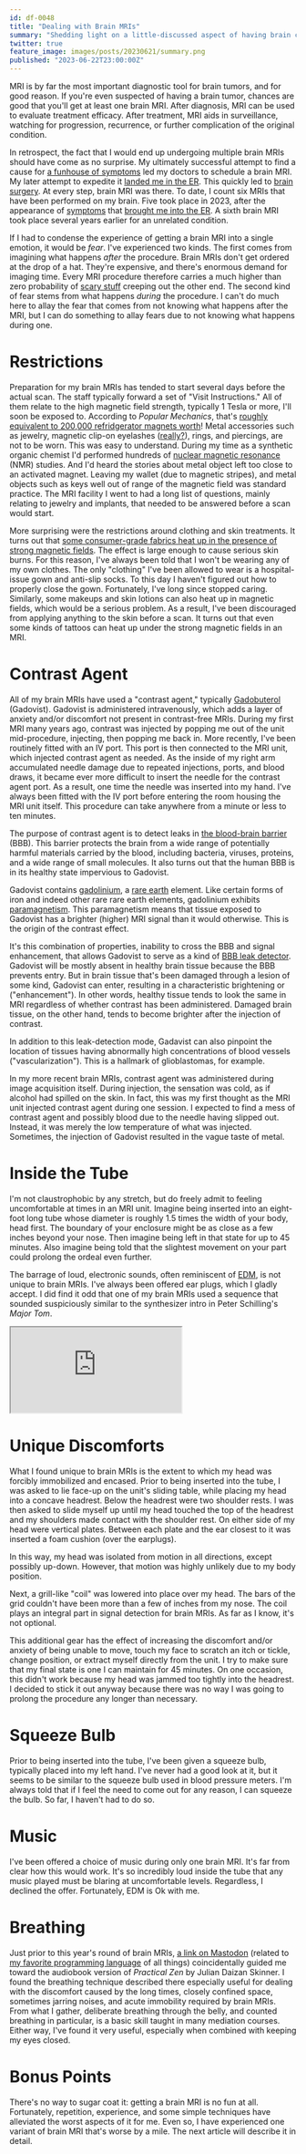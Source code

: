 ```yaml
---
id: df-0048
title: "Dealing with Brain MRIs"
summary: "Shedding light on a little-discussed aspect of having brain cancer."
twitter: true
feature_image: images/posts/20230621/summary.png
published: "2023-06-22T23:00:00Z"
---
```


MRI is by far the most important diagnostic tool for brain tumors, and for good reason. If you're even suspected of having a brain tumor, chances are good that you'll get at least one brain MRI. After diagnosis, MRI can be used to evaluate treatment efficacy. After treatment, MRI aids in surveillance, watching for progression, recurrence, or further complication of the original condition.

In retrospect, the fact that I would end up undergoing multiple brain MRIs should have come as no surprise. My ultimately successful attempt to find a cause for [a funhouse of symptoms](/articles/2023/05/18/everyone-has-a-plan/) led my doctors to schedule a brain MRI. My later attempt to expedite it [landed me in the ER](/articles/2023/05/20/er/). This quickly led to [brain surgery](/articles/2023/06/02/reflections-on-my-brain-surgery/). At every step, brain MRI was there. To date, I count six MRIs that have been performed on my brain. Five took place in 2023, after the appearance of [symptoms](/articles/2023/05/18/everyone-has-a-plan/) that [brought me into the ER](/articles/2023/05/20/er/). A sixth brain MRI took place several years earlier for an unrelated condition.

If I had to condense the experience of getting a brain MRI into a single emotion, it would be *fear*. I've experienced two kinds. The first comes from imagining what happens *after* the procedure. Brain MRIs don't get ordered at the drop of a hat. They're expensive, and there's enormous demand for imaging time. Every MRI procedure therefore carries a much higher than zero probability of [scary stuff](/articles/2023/05/27/the-scary-stuff/) creeping out the other end. The second kind of fear stems from what happens *during* the procedure. I can't do much here to allay the fear that comes from not knowing what happens after the MRI, but I can do something to allay fears due to not knowing what happens during one.

# Restrictions

Preparation for my brain MRIs has tended to start several days before the actual scan. The staff typically forward a set of "Visit Instructions." All of them relate to the high magnetic field strength, typically 1 Tesla or more, I'll soon be exposed to. According to *Popular Mechanics*, that's [roughly equivalent to 200,000 refridgerator magnets worth](https://www.popularmechanics.com/science/environment/a28090280/strongest-superconducting-magnet-ever/#)! Metal accessories such as jewelry, magnetic clip-on eyelashes ([really?](https://www.youtube.com/watch?v=4nMui6aQK9U)), rings, and piercings, are not to be worn. This was easy to understand. During my time as a synthetic organic chemist I'd performed hundreds of [nuclear magnetic resonance](https://en.wikipedia.org/wiki/Nuclear_magnetic_resonance#:~:text=Nuclear%20magnetic%20resonance%20(NMR)%20is,magnetic%20field%20at%20the%20nucleus.) (NMR) studies. And I'd heard the stories about metal object left too close to an activated magnet. Leaving my wallet (due to magnetic stripes), and metal objects such as keys well out of range of the magnetic field was standard practice. The MRI facility I went to had a long list of questions, mainly relating to jewelry and implants, that needed to be answered before a scan would start.

More surprising were the restrictions around clothing and skin treatments. It turns out that [some consumer-grade fabrics heat up in the presence of strong magnetic fields](https://doi.org/10.1067/j.cpradiol.2022.07.011). The effect is large enough to cause serious skin burns. For this reason, I've always been told that I won't be wearing any of my own clothes. The only "clothing" I've been allowed to wear is a hospital-issue gown and anti-slip socks. To this day I haven't figured out how to properly close the gown. Fortunately, I've long since stopped caring. Similarly, some makeups and skin lotions can also heat up in magnetic fields, which would be a serious problem. As a result, I've been discouraged from applying anything to the skin before a scan. It turns out that even some kinds of tattoos can heat up under the strong magnetic fields in an MRI.

# Contrast Agent

All of my brain MRIs have used a "contrast agent," typically [Gadobuterol](https://en.wikipedia.org/wiki/Gadobutrol) (Gadovist). Gadovist is administered intravenously, which adds a layer of anxiety and/or discomfort not present in contrast-free MRIs. During my first MRI many years ago, contrast was injected by popping me out of the unit mid-procedure, injecting, then popping me back in. More recently, I've been routinely fitted with an IV port. This port is then connected to the MRI unit, which injected contrast agent as needed. As the inside of my right arm accumulated needle damage due to repeated injections, ports, and blood draws, it became ever more difficult to insert the needle for the contrast agent port. As a result, one time the needle was inserted into my hand. I've always been fitted with the IV port before entering the room housing the MRI unit itself. This procedure can take anywhere from a minute or less to ten minutes.

The purpose of contrast agent is to detect leaks in [the blood-brain barrier](https://en.wikipedia.org/wiki/Blood–brain_barrier) (BBB). This barrier protects the brain from a wide range of potentially harmful materials carried by the blood, including bacteria, viruses, proteins, and a wide range of small molecules. It also turns out that the human BBB is in its healthy state impervious to Gadovist.

Gadovist contains [gadolinium](https://en.wikipedia.org/wiki/Gadolinium), a [rare earth](https://en.wikipedia.org/wiki/Rare-earth_element) element. Like certain forms of iron and indeed other rare rare earth elements, gadolinium exhibits [paramagnetism](https://en.wikipedia.org/wiki/Paramagnetism). This paramagnetism means that tissue exposed to Gadovist has a brighter (higher) MRI signal than it would otherwise. This is the origin of the contrast effect.

It's this combination of properties, inability to cross the BBB and signal enhancement, that allows Gadovist to serve as a kind of [BBB leak detector](https://doi.org/10.1097/RLI.0000000000000723). Gadovist will be mostly absent in healthy brain tissue because the BBB prevents entry. But in brain tissue that's been damaged through a lesion of some kind, Gadovist can enter, resulting in a characteristic brightening or ("enhancement"). In other words, healthy tissue tends to look the same in MRI regardless of whether contrast has been administered. Damaged brain tissue, on the other hand, tends to become brighter after the injection of contrast.

In addition to this leak-detection mode, Gadavist can also pinpoint the location of tissues having abnormally high concentrations of blood vessels ("vascularization"). This is a hallmark of glioblastomas, for example.

In my more recent brain MRIs, contrast agent was administered during image acquisition itself. During injection, the sensation was cold, as if alcohol had spilled on the skin. In fact, this was my first thought as the MRI unit injected contrast agent during one session. I expected to find a mess of contrast agent and possibly blood due to the needle having slipped out. Instead, it was merely the low temperature of what was injected. Sometimes, the injection of Gadovist resulted in the vague taste of metal.

# Inside the Tube

I'm not claustrophobic by any stretch, but do freely admit to feeling uncomfortable at times in an MRI unit. Imagine being inserted into an eight-foot long tube whose diameter is roughly 1.5 times the width of your body, head first. The boundary of your enclosure might be as close as a few inches beyond your nose. Then imagine being left in that state for up to 45 minutes. Also imagine being told that the slightest movement on your part could prolong the ordeal even further.

The barrage of loud, electronic sounds, often reminiscent of [EDM](https://en.wikipedia.org/wiki/Electronic_dance_music), is not unique to brain MRIs. I've always been offered ear plugs, which I gladly accept. I did find it odd that one of my brain MRIs used a sequence that sounded suspiciously similar to the synthesizer intro in Peter Schilling's *Major Tom*.

<div class="videowrapper">
  <iframe src="https://www.youtube.com/embed/lxkRgYoyjeY" allowfullscreen></iframe>
</div>

# Unique Discomforts

What I found unique to brain MRIs is the extent to which my head was forcibly immobilized and encased. Prior to being inserted into the tube, I was asked to lie face-up on the unit's sliding table, while placing my head into a concave headrest. Below the headrest were two shoulder rests. I was then asked to slide myself up until my head touched the top of the headrest and my shoulders made contact with the shoulder rest. On either side of my head were vertical plates. Between each plate and the ear closest to it was inserted a foam cushion (over the earplugs).

In this way, my head was isolated from motion in all directions, except possibly up-down. However, that motion was highly unlikely due to my body position.

Next, a grill-like "coil" was lowered into place over my head. The bars of the grid couldn't have been more than a few of inches from my nose. The coil plays an integral part in signal detection for brain MRIs. As far as I know, it's not optional.

This additional gear has the effect of increasing the discomfort and/or anxiety of being unable to move, touch my face to scratch an itch or tickle, change position, or extract myself directly from the unit. I try to make sure that my final state is one I can maintain for 45 minutes. On one occasion, this didn't work because my head was jammed too tightly into the headrest. I decided to stick it out anyway because there was no way I was going to prolong the procedure any longer than necessary.

# Squeeze Bulb

Prior to being inserted into the tube, I've been given a squeeze bulb, typically placed into my left hand. I've never had a good look at it, but it seems to be similar to the squeeze bulb used in blood pressure meters. I'm always told that if I feel the need to come out for any reason, I can squeeze the bulb. So far, I haven't had to do so.

# Music

I've been offered a choice of music during only one brain MRI. It's far from clear how this would work. It's so incredibly loud inside the tube that any music played must be blaring at uncomfortable levels. Regardless, I declined the offer. Fortunately, EDM is Ok with me.

# Breathing

Just prior to this year's round of brain MRIs, [a link on Mastodon](https://www.youtube.com/watch?v=5gZdTZa8bOw) (related to [my favorite programming language](https://www.rust-lang.org) of all things) coincidentally guided me toward the audiobook version of *Practical Zen* by Julian Daizan Skinner. I found the breathing technique described there especially useful for dealing with the discomfort caused by the long times, closely confined space, sometimes jarring noises, and acute immobility required by brain MRIs. From what I gather, deliberate breathing through the belly, and counted breathing in particular, is a basic skill taught in many mediation courses. Either way, I've found it very useful, especially when combined with keeping my eyes closed.

# Bonus Points

There's no way to sugar coat it: getting a brain MRI is no fun at all. Fortunately, repetition, experience, and some simple techniques have alleviated the worst aspects of it for me. Even so, I have experienced one variant of brain MRI that's worse by a mile. The next article will describe it in detail.

